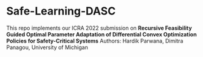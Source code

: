 # Safe-Learning-DASC

This repo implements our ICRA 2022 submission on 
**Recursive Feasibility Guided Optimal Parameter Adaptation of Differential Convex Optimization Policies for Safety-Critical Systems**
Authors: Hardik Parwana, Dimitra Panagou, University of Michigan
